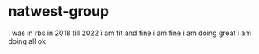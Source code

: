 # natwest-group
i was in rbs in 2018 till 2022
i am fit and fine
i am fine
i am doing great
i am doing all ok
